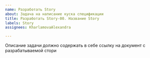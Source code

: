 ```yaml
---
name: Разработать Story
about: Задача на написание куска спецификации
title: Разработать Story-00. Название Story
labels: Story
assignees: KharlamovaAlexandra

---
```


Описание задачи должно содержать в себе ссылку на документ с разрабатываемой стори
